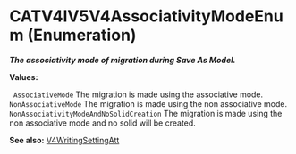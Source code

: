# CATV4IV5V4AssociativityModeEnum (Enumeration)

**_The associativity mode of migration during Save As Model._**

**Values:**

` AssociativeMode`      The migration is made using the associative mode.
` NonAssociativeMode`      The migration is made using the non associative mode.
` NonAssociativityModeAndNoSolidCreation`      The migration is made using the non associative mode and no solid will be created.

**See also:**      [V4WritingSettingAtt](../CATIAV4Interfaces/interface_V4WritingSettingAtt_75623.md)